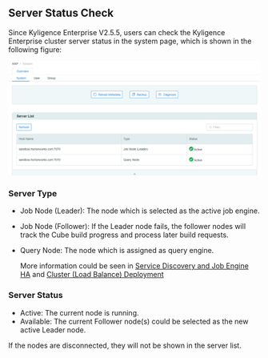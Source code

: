 ## Server Status Check

Since Kyligence Enterprise V2.5.5, users can check the Kyligence Enterprise cluster server status in the system page, which is shown in the following figure:

![servers status](images/server_status/server_status_1.en.png)

### Server Type ###

* Job Node (Leader): The node which is selected as the active job engine.

* Job Node (Follower): If the Leader node fails, the follower nodes will track the Cube build progress and process later build requests.

* Query Node: The node which is assigned as query engine.

  More information could be seen in [Service Discovery and Job Engine HA](../install/adv_install_ha.en.md) and [Cluster (Load Balance) Deployment](../install/adv_install_lb.en.md)

### Server Status ###

* Active: The current node is running.
* Available: The current Follower node(s) could be selected as the new active Leader node.

If the nodes are disconnected, they will not be shown in the server list.